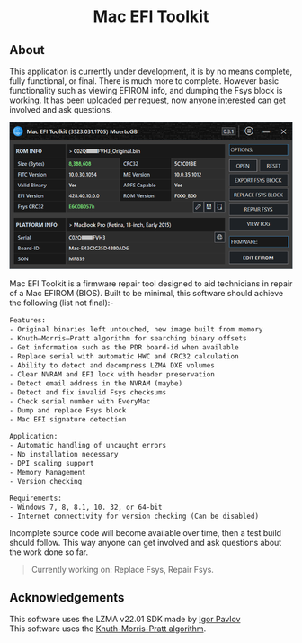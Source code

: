 <h1 align="center">
Mac EFI Toolkit
</h1>

## About

This application is currently under development, it is by no means complete, fully functional, or final. There is much more to complete. However basic functionality such as viewing EFIROM info, and dumping the Fsys block is working. It has been uploaded per request, now anyone interested can get involved and ask questions.

<img width="600" src="files/images/met.png" alt="MET">

Mac EFI Toolkit is a firmware repair tool designed to aid technicians in repair of a Mac EFIROM (BIOS). Built to be minimal, this software should achieve the following (list not final):-

```
Features:
- Original binaries left untouched, new image built from memory
- Knuth–Morris–Pratt algorithm for searching binary offsets
- Get information such as the PDR board-id when available
- Replace serial with automatic HWC and CRC32 calculation
- Ability to detect and decompress LZMA DXE volumes
- Clear NVRAM and EFI lock with header preservation
- Detect email address in the NVRAM (maybe)
- Detect and fix invalid Fsys checksums
- Check serial number with EveryMac
- Dump and replace Fsys block
- Mac EFI signature detection
```

```
Application:
- Automatic handling of uncaught errors
- No installation necessary
- DPI scaling support
- Memory Management
- Version checking
```

```
Requirements:
- Windows 7, 8, 8.1, 10. 32, or 64-bit
- Internet connectivity for version checking (Can be disabled)
```

Incomplete source code will become available over time, then a test build should follow. This way anyone can get involved and ask questions about the work done so far.

> Currently working on: Replace Fsys, Repair Fsys.

## Acknowledgements

This software uses the LZMA v22.01 SDK made by [Igor Pavlov](https://www.7-zip.org/sdk.html)\
This software uses the [Knuth-Morris-Pratt algorithm](https://en.wikipedia.org/wiki/Knuth%E2%80%93Morris%E2%80%93Pratt_algorithm
).